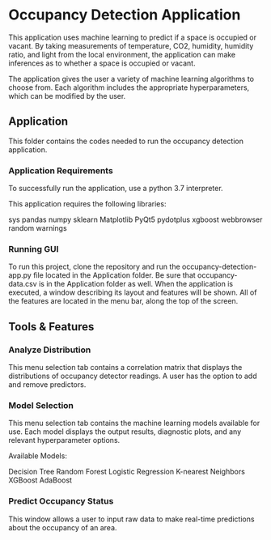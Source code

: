 # Occupancy Detection Application
This application uses machine learning to predict if a space is occupied or vacant. By taking measurements of temperature, CO2, humidity, humidity ratio, and light from the local environment, the application can make inferences as to whether a space is occupied or vacant. 

The application gives the user a variety of machine learning algorithms to choose from. Each algorithm includes the appropriate hyperparameters, which can be modified by the user.

## Application
This folder contains the codes needed to run the occupancy detection application.

### Application Requirements
To successfully run the application, use a python 3.7 interpreter.

This application requires the following libraries:

  sys
  pandas
  numpy
  sklearn
  Matplotlib
  PyQt5
  pydotplus
  xgboost
  webbrowser
  random
  warnings

### Running GUI
To run this project, clone the repository and run the occupancy-detection-app.py file located in the Application folder. Be sure that occupancy-data.csv is in the Application folder as well. When the application is executed, a window describing its layout and features will be shown. All of the features are located in the menu bar, along the top of the screen.


## Tools & Features
### Analyze Distribution
This menu selection tab contains a correlation matrix that displays the distributions of occupancy detector readings. A user has the option to add and remove predictors.

### Model Selection
This menu selection tab contains the machine learning models available for use. Each model displays the output results, diagnostic plots, and any relevant hyperparameter options.

Available Models:

  Decision Tree
  Random Forest
  Logistic Regression
  K-nearest Neighbors
  XGBoost
  AdaBoost
  
### Predict Occupancy Status
This window allows a user to input raw data to make real-time predictions about the occupancy of an area.
